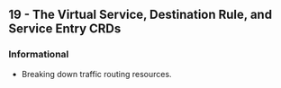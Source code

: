 ## 19 - The Virtual Service, Destination Rule, and Service Entry CRDs
### Informational
- Breaking down traffic routing resources.